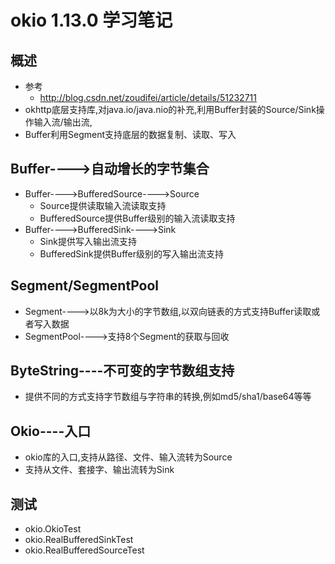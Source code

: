 # okio 1.13.0 学习笔记
## 概述
- 参考
  - http://blog.csdn.net/zoudifei/article/details/51232711
- okhttp底层支持库,对java.io/java.nio的补充,利用Buffer封装的Source/Sink操作输入流/输出流,
- Buffer利用Segment支持底层的数据复制、读取、写入
## Buffer---->自动增长的字节集合
- Buffer---->BufferedSource---->Source
  - Source提供读取输入流读取支持
  - BufferedSource提供Buffer级别的输入流读取支持
- Buffer---->BufferedSink---->Sink
  - Sink提供写入输出流支持
  - BufferedSink提供Buffer级别的写入输出流支持
## Segment/SegmentPool
- Segment---->以8k为大小的字节数组,以双向链表的方式支持Buffer读取或者写入数据
- SegmentPool---->支持8个Segment的获取与回收
## ByteString----不可变的字节数组支持
- 提供不同的方式支持字节数组与字符串的转换,例如md5/sha1/base64等等
## Okio----入口
- okio库的入口,支持从路径、文件、输入流转为Source
- 支持从文件、套接字、输出流转为Sink
## 测试
- okio.OkioTest
- okio.RealBufferedSinkTest
- okio.RealBufferedSourceTest
